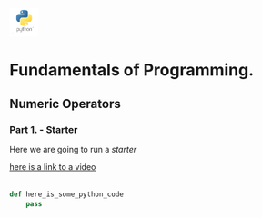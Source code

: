 
<img src="images/python-logo.png" width="50" height="50"></img>

# Fundamentals of Programming.
## Numeric Operators
### Part 1. - Starter
Here we are going to run a _*starter*_

[here is a link to a video](www.youtube.com)

```python

def here_is_some_python_code
    pass

```
